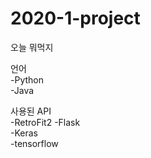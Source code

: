 # 2020-1-project
오늘 뭐먹지

언어 <br>-Python<br>-Java<br>

사용된 API <br>
-RetroFit2 
-Flask <br>
-Keras <br>
-tensorflow
